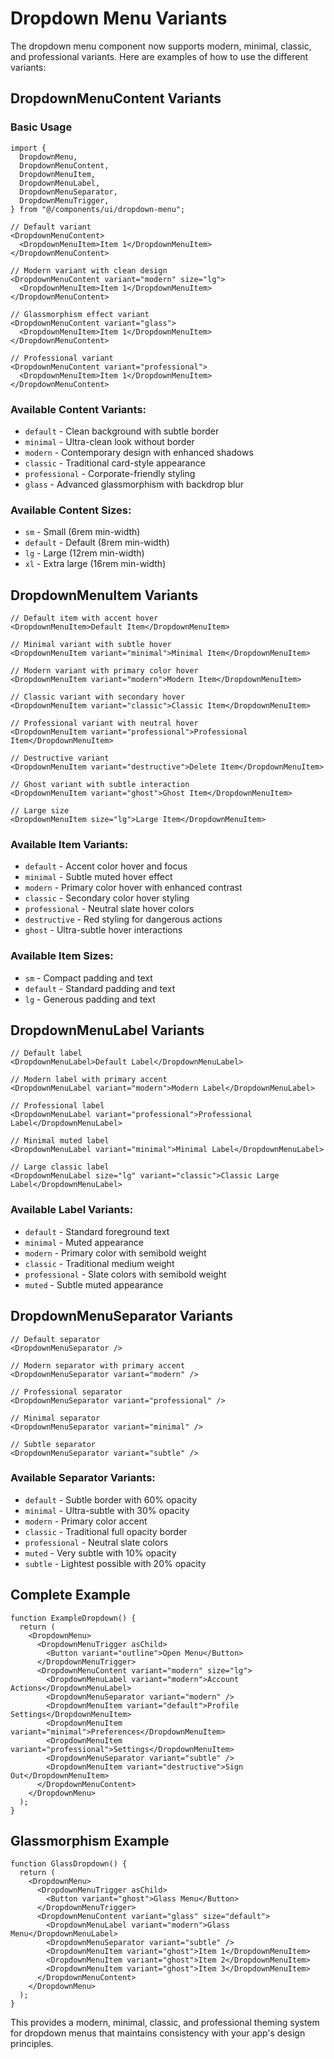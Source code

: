 # Dropdown Menu Variants

The dropdown menu component now supports modern, minimal, classic, and professional variants. Here are examples of how to use the different variants:

## DropdownMenuContent Variants

### Basic Usage

```tsx
import {
  DropdownMenu,
  DropdownMenuContent,
  DropdownMenuItem,
  DropdownMenuLabel,
  DropdownMenuSeparator,
  DropdownMenuTrigger,
} from "@/components/ui/dropdown-menu";

// Default variant
<DropdownMenuContent>
  <DropdownMenuItem>Item 1</DropdownMenuItem>
</DropdownMenuContent>

// Modern variant with clean design
<DropdownMenuContent variant="modern" size="lg">
  <DropdownMenuItem>Item 1</DropdownMenuItem>
</DropdownMenuContent>

// Glassmorphism effect variant
<DropdownMenuContent variant="glass">
  <DropdownMenuItem>Item 1</DropdownMenuItem>
</DropdownMenuContent>

// Professional variant
<DropdownMenuContent variant="professional">
  <DropdownMenuItem>Item 1</DropdownMenuItem>
</DropdownMenuContent>
```

### Available Content Variants:

- `default` - Clean background with subtle border
- `minimal` - Ultra-clean look without border
- `modern` - Contemporary design with enhanced shadows
- `classic` - Traditional card-style appearance
- `professional` - Corporate-friendly styling
- `glass` - Advanced glassmorphism with backdrop blur

### Available Content Sizes:

- `sm` - Small (6rem min-width)
- `default` - Default (8rem min-width)
- `lg` - Large (12rem min-width)
- `xl` - Extra large (16rem min-width)

## DropdownMenuItem Variants

```tsx
// Default item with accent hover
<DropdownMenuItem>Default Item</DropdownMenuItem>

// Minimal variant with subtle hover
<DropdownMenuItem variant="minimal">Minimal Item</DropdownMenuItem>

// Modern variant with primary color hover
<DropdownMenuItem variant="modern">Modern Item</DropdownMenuItem>

// Classic variant with secondary hover
<DropdownMenuItem variant="classic">Classic Item</DropdownMenuItem>

// Professional variant with neutral hover
<DropdownMenuItem variant="professional">Professional Item</DropdownMenuItem>

// Destructive variant
<DropdownMenuItem variant="destructive">Delete Item</DropdownMenuItem>

// Ghost variant with subtle interaction
<DropdownMenuItem variant="ghost">Ghost Item</DropdownMenuItem>

// Large size
<DropdownMenuItem size="lg">Large Item</DropdownMenuItem>
```

### Available Item Variants:

- `default` - Accent color hover and focus
- `minimal` - Subtle muted hover effect
- `modern` - Primary color hover with enhanced contrast
- `classic` - Secondary color hover styling
- `professional` - Neutral slate hover colors
- `destructive` - Red styling for dangerous actions
- `ghost` - Ultra-subtle hover interactions

### Available Item Sizes:

- `sm` - Compact padding and text
- `default` - Standard padding and text
- `lg` - Generous padding and text

## DropdownMenuLabel Variants

```tsx
// Default label
<DropdownMenuLabel>Default Label</DropdownMenuLabel>

// Modern label with primary accent
<DropdownMenuLabel variant="modern">Modern Label</DropdownMenuLabel>

// Professional label
<DropdownMenuLabel variant="professional">Professional Label</DropdownMenuLabel>

// Minimal muted label
<DropdownMenuLabel variant="minimal">Minimal Label</DropdownMenuLabel>

// Large classic label
<DropdownMenuLabel size="lg" variant="classic">Classic Large Label</DropdownMenuLabel>
```

### Available Label Variants:

- `default` - Standard foreground text
- `minimal` - Muted appearance
- `modern` - Primary color with semibold weight
- `classic` - Traditional medium weight
- `professional` - Slate colors with semibold weight
- `muted` - Subtle muted appearance

## DropdownMenuSeparator Variants

```tsx
// Default separator
<DropdownMenuSeparator />

// Modern separator with primary accent
<DropdownMenuSeparator variant="modern" />

// Professional separator
<DropdownMenuSeparator variant="professional" />

// Minimal separator
<DropdownMenuSeparator variant="minimal" />

// Subtle separator
<DropdownMenuSeparator variant="subtle" />
```

### Available Separator Variants:

- `default` - Subtle border with 60% opacity
- `minimal` - Ultra-subtle with 30% opacity
- `modern` - Primary color accent
- `classic` - Traditional full opacity border
- `professional` - Neutral slate colors
- `muted` - Very subtle with 10% opacity
- `subtle` - Lightest possible with 20% opacity

## Complete Example

```tsx
function ExampleDropdown() {
  return (
    <DropdownMenu>
      <DropdownMenuTrigger asChild>
        <Button variant="outline">Open Menu</Button>
      </DropdownMenuTrigger>
      <DropdownMenuContent variant="modern" size="lg">
        <DropdownMenuLabel variant="modern">Account Actions</DropdownMenuLabel>
        <DropdownMenuSeparator variant="modern" />
        <DropdownMenuItem variant="default">Profile Settings</DropdownMenuItem>
        <DropdownMenuItem variant="minimal">Preferences</DropdownMenuItem>
        <DropdownMenuItem variant="professional">Settings</DropdownMenuItem>
        <DropdownMenuSeparator variant="subtle" />
        <DropdownMenuItem variant="destructive">Sign Out</DropdownMenuItem>
      </DropdownMenuContent>
    </DropdownMenu>
  );
}
```

## Glassmorphism Example

```tsx
function GlassDropdown() {
  return (
    <DropdownMenu>
      <DropdownMenuTrigger asChild>
        <Button variant="ghost">Glass Menu</Button>
      </DropdownMenuTrigger>
      <DropdownMenuContent variant="glass" size="default">
        <DropdownMenuLabel variant="modern">Glass Menu</DropdownMenuLabel>
        <DropdownMenuSeparator variant="subtle" />
        <DropdownMenuItem variant="ghost">Item 1</DropdownMenuItem>
        <DropdownMenuItem variant="ghost">Item 2</DropdownMenuItem>
        <DropdownMenuItem variant="ghost">Item 3</DropdownMenuItem>
      </DropdownMenuContent>
    </DropdownMenu>
  );
}
```

This provides a modern, minimal, classic, and professional theming system for dropdown menus that maintains consistency with your app's design principles.
